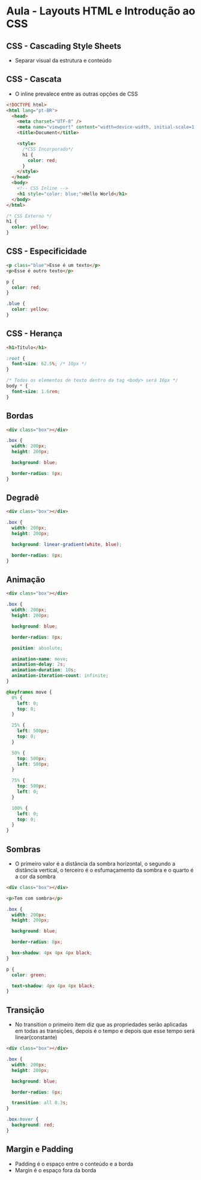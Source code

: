 # Aula - Layouts HTML e Introdução ao CSS

## CSS - Cascading Style Sheets

- Separar visual da estrutura e conteúdo

## CSS - Cascata

- O inline prevalece entre as outras opções de CSS

```html
<!DOCTYPE html>
<html lang="pt-BR">
  <head>
    <meta charset="UTF-8" />
    <meta name="viewport" content="width=device-width, initial-scale=1.0" />
    <title>Document</title>

    <style>
      /*CSS Incorporado*/
      h1 {
        color: red;
      }
    </style>
  </head>
  <body>
    <!-- CSS Inline -->
    <h1 style="color: blue;">Hello World</h1>
  </body>
</html>
```

```css
/* CSS Externo */
h1 {
  color: yellow;
}
```

## CSS - Especificidade

```html
<p class="blue">Esse é um texto</p>
<p>Esse é outro texto</p>
```

```css
p {
  color: red;
}

.blue {
  color: yellow;
}
```

## CSS - Herança

```html
<h1>Título</h1>
```

```css
:root {
  font-size: 62.5%; /* 10px */
}

/* Todos os elementos de texto dentro da tag <body> será 16px */
body * {
  font-size: 1.6rem;
}
```

## Bordas

```html
<div class="box"></div>
```

```css
.box {
  width: 200px;
  height: 200px;

  background: blue;

  border-radius: 8px;
}
```

## Degradê

```html
<div class="box"></div>
```

```css
.box {
  width: 200px;
  height: 200px;

  background: linear-gradient(white, blue);

  border-radius: 8px;
}
```

## Animação

```html
<div class="box"></div>
```

```css
.box {
  width: 200px;
  height: 200px;

  background: blue;

  border-radius: 8px;

  position: absolute;

  animation-name: move;
  animation-delay: 2s;
  animation-duration: 10s;
  animation-iteration-count: infinite;
}

@keyframes move {
  0% {
    left: 0;
    top: 0;
  }

  25% {
    left: 500px;
    top: 0;
  }

  50% {
    top: 500px;
    left: 500px;
  }

  75% {
    top: 500px;
    left: 0;
  }

  100% {
    left: 0;
    top: 0;
  }
}
```

## Sombras

- O primeiro valor é a distância da sombra horizontal, o segundo a distância vertical, o terceiro é o esfumaçamento da sombra e o quarto é a cor da sombra

```html
<div class="box"></div>

<p>Tem com sombra</p>
```

```css
.box {
  width: 200px;
  height: 200px;

  background: blue;

  border-radius: 8px;

  box-shadow: 4px 4px 4px black;
}

p {
  color: green;

  text-shadow: 4px 4px 4px black;
}
```

## Transição

- No transition o primeiro item diz que as propriedades serão aplicadas em
  todas as transições, depois é o tempo e depois que esse tempo será linear(constante)

```html
<div class="box"></div>
```

```css
.box {
  width: 200px;
  height: 200px;

  background: blue;

  border-radius: 8px;

  transition: all 0.3s;
}

.box:hover {
  background: red;
}
```

## Margin e Padding

- Padding é o espaço entre o conteúdo e a borda
- Margin é o espaço fora da borda
